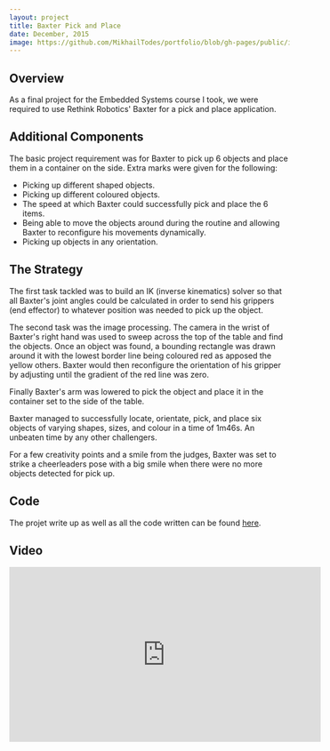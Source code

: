 ```yaml
---
layout: project
title: Baxter Pick and Place
date: December, 2015
image: https://github.com/MikhailTodes/portfolio/blob/gh-pages/public/images/baxter_final_pose.png?raw=true
---
```


## Overview
As a final project for the Embedded Systems course I took, we were required to use Rethink Robotics' Baxter for a pick and place application.

## Additional Components

The basic project requirement was for Baxter to pick up 6 objects and place them in a container on the side. Extra marks were given for the following:

* Picking up different shaped objects.
* Picking up different coloured objects.
* The speed at which Baxter could successfully pick and place the 6 items.
* Being able to move the objects around during the routine and allowing Baxter to reconfigure his movements dynamically. 
* Picking up objects in any orientation.

## The Strategy
The first task tackled was to build an IK (inverse kinematics) solver so that all Baxter's joint angles could be calculated in order to send his grippers (end effector) to whatever position was needed to pick up the object. 

The second task was the image processing. The camera in the wrist of Baxter's right hand was used to sweep across the top of the table and find the objects. Once an object was found, a bounding rectangle was drawn around it with the lowest border line being coloured red as apposed the yellow others. Baxter would then reconfigure the orientation of his gripper by adjusting until the gradient of the red line was zero.

Finally Baxter's arm was lowered to pick the object and place it in the container set to the side of the table. 

Baxter managed to successfully locate, orientate, pick, and place six objects of varying shapes, sizes, and colour in a time of 1m46s. An unbeaten time by any other challengers. 

For a few creativity points and a smile from the judges, Baxter was set to strike a cheerleaders pose with a big smile when there were no more objects detected for pick up.

## Code
The projet write up as well as all the code written can be found <a href="https://github.com/therrma2/Baxter-Pick-And-Place" target="_blank">here</a>.

## Video
<iframe width="560" height="315" src="https://www.youtube.com/embed/Uo60e5Leo50" frameborder="0" allowfullscreen></iframe>
